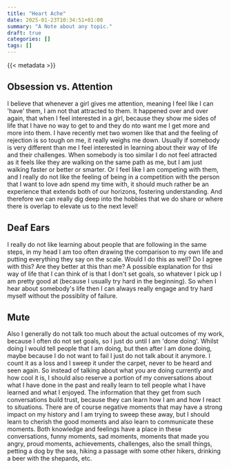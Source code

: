 ```yaml
---
title: "Heart Ache"
date: 2025-01-23T10:34:51+01:00
summary: "A Note about any topic."
draft: true
categories: []
tags: []
---
```


{{< metadata >}}

## Obsession vs. Attention
I believe that whenever a girl gives me attention, meaning I feel like I can 'have' them, I am not that attracted to them. It happened over and over again, that when I feel interested in a girl, because they show me sides of life that I have no way to get to and they do nto want me I get more and more into them. I have recently met two women like that and the feeling of rejection is so tough on me, it really weighs me down. Usually if somebody is very different than me I feel interested in learning about their way of life and their challenges. When somebody is too similar I do not feel attracted as it feels like they are walking on the same path as me, but I am just walking faster or better or smarter. Or I feel like I am competing with them, and I really do not like the feeling of being in a competition with the person that I want to love adn spend my time with, it should much rather be an experience that extends both of our horizons, fostering understanding. And therefore we can really dig deep into the hobbies that we do share or where there is overlap to elevate us to the next level!

## Deaf Ears
I really do not like learning about people that are following in the same steps, in my head I am too often drawing the comparison to my own life and putting everything they say on the scale. Would I do this as well? Do I agree with this? Are they better at this than me? A possible explanation for thsi way of life that I can think of is that I don't set goals, so whatever I pick up I am pretty good at (because I usually try hard in the beginning). So when I hear about somebody's life then I can always really engage and try hard myself without the possiblity of failure. 

## Mute
Also I generally do not talk too much about the actual outcomes of my work, because I often do not set goals, so I just do until I am 'done doing'. Whilst doing I would tell people that I am doing, but then after I am done doing, maybe because I do not want to fail I just do not talk about it anymore. I count it as a loss and I sweep it under the carpet, never to be heard and seen again. So instead of talking about what you are doing currently and how cool it is, I should also reserve a portion of my conversations about what I have done in the past and really learn to tell people what I have learned and what I enjoyed. The information that they get from such conversations build trust, because they can learn how I am and how I react to situations. There are of course negative moments that may have a strong impact on my history and I am trying to sweep these away, but I should learn to cherish the good moments and also learn to communicate these moments. Both knowledge and feelings have a place in these conversations, funny moments, sad moments, moments that made you angry, proud moments, achievements, challenges, also the small things, petting a dog by the sea, hiking a passage with some other hikers, drinking a beer with the shepards, etc.